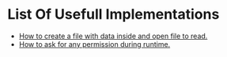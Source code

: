<h1>List Of Usefull Implementations</h1>
<ul>
    <li>
        <a href="https://github.com/Mioshek/android-dev-lessons-from-experience/blob/main/app/src/main/java/com/mioshek/android_dev_lessons_from_experience/lessons/FileOpener.kt">How to create a file with data inside and open file to read.</a>
    </li>
    <li>
        <a href="https://github.com/Mioshek/android-dev-lessons-from-experience/tree/main/app/src/main/java/com/mioshek/android_dev_lessons_from_experience/lessons/permissions">How to ask for any permission during runtime.</a>
    </li>
</ul>
